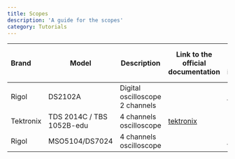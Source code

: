 ```yaml
---
title: Scopes
description: 'A guide for the scopes'
category: Tutorials
---
```



| Brand     | Model                     | Description                     | Link to the official documentation | Link to group made implementation                                      | Who is using it ? | How many ? |
| :---------- | --------------------------- | --------------------------------- | ------------------------------------ | ------------------------------------------------------------------------ | ----------------------- | ----------------------- |
| Rigol     | DS2102A                   | Digital oscilloscope 2 channels |                                    | [RigolInterface](https://github.com/Quantum-Optics-LKB/RigolInterface) |                       |
| Tektronix | TDS 2014C / TBS 1052B-edu | 4 channels oscilloscope         |   [tektronix](https://github.com/tektronix)                                 |                                             |                       |
| Rigol     | MSO5104/DS7024            | 4 channels oscilloscope         |                                    | [RigolInterface](https://github.com/Quantum-Optics-LKB/RigolInterface) |                       |
